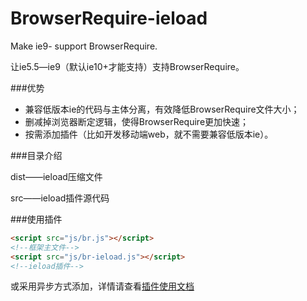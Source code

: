 # BrowserRequire-ieload
Make ie9- support BrowserRequire.

让ie5.5—ie9（默认ie10+才能支持）支持BrowserRequire。

###优势

* 兼容低版本ie的代码与主体分离，有效降低BrowserRequire文件大小；
* 删减掉浏览器断定逻辑，使得BrowserRequire更加快速；
* 按需添加插件（比如开发移动端web，就不需要兼容低版本ie）。

###目录介绍

dist——ieload压缩文件

src——ieload插件源代码

###使用插件

```html
<script src="js/br.js"></script>
<!--框架主文件-->
<script src="js/br-ieload.js"></script>
<!--ieload插件-->
```

或采用异步方式添加，详情请查看[插件使用文档](https://github.com/kirakiray/BrowserRequire/wiki/插件使用和介绍)

